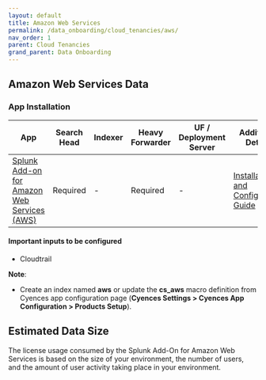 ```yaml
---
layout: default
title: Amazon Web Services
permalink: /data_onboarding/cloud_tenancies/aws/
nav_order: 1
parent: Cloud Tenancies
grand_parent: Data Onboarding
---
```


## **Amazon Web Services Data**

### App Installation

| App |  Search Head  | Indexer | Heavy Forwarder | UF / Deployment Server | Additional Details |
| ---- | ------ | ------------ | -------------- | -------------------- | ------ |
| [Splunk Add-on for Amazon Web Services (AWS)](https://splunkbase.splunk.com/app/1876/) | Required | - | Required | - | [Installation and Configuration Guide](https://docs.splunk.com/Documentation/AddOns/latest/AWS/Description) |

#### Important inputs to be configured
* Cloudtrail

**Note**:
* Create an index named **aws** or update the **cs_aws** macro definition from Cyences app configuration page (**Cyences Settings > Cyences App Configuration > Products Setup**).


## Estimated Data Size

The license usage consumed by the Splunk Add-On for Amazon Web Services is based on the size of your environment, the number of users, and the amount of user activity taking place in your environment.